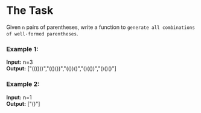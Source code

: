 # The Task

Given `n` pairs of parentheses, write a function to `generate all combinations of well-formed parentheses`.

### Example 1:

**Input:** n=3  
**Output:** ["((()))","(()())","(())()","()(())","()()()"]

### Example 2:

**Input:** n=1  
**Output:** ["()"]
